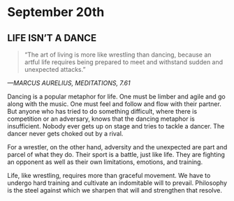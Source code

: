# September 20th
## LIFE ISN’T A DANCE

> “The art of living is more like wrestling than dancing, because an artful life requires being prepared to meet and withstand sudden and unexpected attacks.”

*—MARCUS AURELIUS, MEDITATIONS, 7.61*

Dancing is a popular metaphor for life. One must be limber and agile and go along with the music. One must feel and follow and flow with their partner. But anyone who has tried to do something difficult, where there is competition or an adversary, knows that the dancing metaphor is insufficient. Nobody ever gets up on stage and tries to tackle a dancer. The dancer never gets choked out by a rival.

For a wrestler, on the other hand, adversity and the unexpected are part and parcel of what they do. Their sport is a battle, just like life. They are fighting an opponent as well as their own limitations, emotions, and training.

Life, like wrestling, requires more than graceful movement. We have to undergo hard training and cultivate an indomitable will to prevail. Philosophy is the steel against which we sharpen that will and strengthen that resolve.

